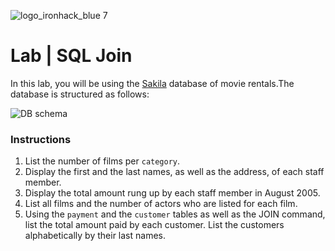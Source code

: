 ![logo_ironhack_blue 7](https://user-images.githubusercontent.com/23629340/40541063-a07a0a8a-601a-11e8-91b5-2f13e4e6b441.png)

# Lab | SQL Join

In this lab, you will be using the [Sakila](https://dev.mysql.com/doc/sakila/en/) database of movie rentals.The database is structured as follows:

![DB schema](https://education-team-2020.s3-eu-west-1.amazonaws.com/data-analytics/database-sakila-schema.png)

### Instructions

1. List the number of films per `category`.
2. Display the first and the last names, as well as the address, of each staff member.
3. Display the total amount rung up by each staff member in August 2005.
4. List all films and the number of actors who are listed for each film.
5. Using the `payment` and the `customer` tables as well as the JOIN command, list the total amount paid by each customer. List the customers alphabetically by their last names.
